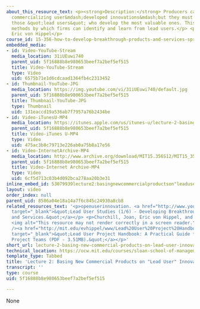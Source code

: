 ```yaml
---
about_this_resource_text: <p><strong>Description:</strong> Producers can benefit from
  commercializing user&mdash;developed innovations&mdash;but they must learn to identify
  those &quot;lead users&quot; who develop the most valuable ones. This video explains
  methods by which firms can identify and learn from lead users.</p> <p><strong>Speaker:</strong>
  Eric von Hippel</p>
course_id: 15-356-how-to-develop-breakthrough-products-and-services-spring-2012
embedded_media:
- id: Video-YouTube-Stream
  media_location: 31iUEuwi740
  parent_uid: 5f16888b8e980653beef7a2bef5ef515
  title: Video-YouTube-Stream
  type: Video
  uid: 6575b71e1d6cdcaad1364fb4c2313452
- id: Thumbnail-YouTube-JPG
  media_location: https://img.youtube.com/vi/31iUEuwi740/default.jpg
  parent_uid: 5f16888b8e980653beef7a2bef5ef515
  title: Thumbnail-YouTube-JPG
  type: Thumbnail
  uid: 131eaccd19a536ab7f7957a76b2434be
- id: Video-iTunesU-MP4
  media_location: https://itunes.apple.com/us/itunes-u/lecture-2-basing-new-commercial/id674624937?i=162681144
  parent_uid: 5f16888b8e980653beef7a2bef5ef515
  title: Video-iTunes U-MP4
  type: Video
  uid: 475ac3b8c79713e226ab0a75b8a17e56
- id: Video-InternetArchive-MP4
  media_location: http://www.archive.org/download/MIT15.356S12/MIT15_356S12lec2_300k.mp4
  parent_uid: 5f16888b8e980653beef7a2bef5ef515
  title: Video-Internet Archive-MP4
  type: Video
  uid: 6cf5d713c03b4d092bca278aa20b3e31
inline_embed_id: 53079939lecture2:basingnewcommercialproductson"leaduser"innovations85285031
layout: video
order_index: null
parent_uid: 8586a04e18a14a7f6c845c24930a8cb8
related_resources_text: '<p>openuserinnovation. <a href="http://www.youtube.com/watch?v=tNKrX1QxN6U"
  target="_blank">&quot;Lead User Studies (1/6) - Developing Breakthrough Products
  and Services.&quot;</a></p> <p>Churchill, Joan, Eric von Hippel, and Mary Sonnack.
  <img alt="This resource may not render correctly in a screen reader." src="/images/inacessible.gif"
  /><a href="http://mit.edu/evhippel/www/Lead%20User%20Project%20Handbook%20%28Full%20Version%29.pdf"
  target="_blank">&quot;Lead User Project Handbook: A Practical Guide for Lead User
  Project Teams (PDF - 3.51MB).&quot;</a></p>'
short_url: lecture-2-basing-new-commercial-products-on-lead-user-innovations
technical_location: https://ocw.mit.edu/courses/sloan-school-of-management/15-356-how-to-develop-breakthrough-products-and-services-spring-2012/lecture-videos/lecture-2-basing-new-commercial-products-on-lead-user-innovations
template_type: Tabbed
title: 'Lecture 2: Basing New Commercial Products on "Lead User" Innovations'
transcript: ''
type: course
uid: 5f16888b8e980653beef7a2bef5ef515

---
```

None